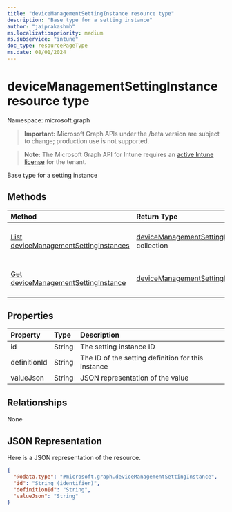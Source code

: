```yaml
---
title: "deviceManagementSettingInstance resource type"
description: "Base type for a setting instance"
author: "jaiprakashmb"
ms.localizationpriority: medium
ms.subservice: "intune"
doc_type: resourcePageType
ms.date: 08/01/2024
---
```


# deviceManagementSettingInstance resource type

Namespace: microsoft.graph

> **Important:** Microsoft Graph APIs under the /beta version are subject to change; production use is not supported.

> **Note:** The Microsoft Graph API for Intune requires an [active Intune license](https://go.microsoft.com/fwlink/?linkid=839381) for the tenant.

Base type for a setting instance

## Methods
|Method|Return Type|Description|
|:---|:---|:---|
|[List deviceManagementSettingInstances](../api/intune-deviceintent-devicemanagementsettinginstance-list.md)|[deviceManagementSettingInstance](../resources/intune-deviceintent-devicemanagementsettinginstance.md) collection|List properties and relationships of the [deviceManagementSettingInstance](../resources/intune-deviceintent-devicemanagementsettinginstance.md) objects.|
|[Get deviceManagementSettingInstance](../api/intune-deviceintent-devicemanagementsettinginstance-get.md)|[deviceManagementSettingInstance](../resources/intune-deviceintent-devicemanagementsettinginstance.md)|Read properties and relationships of the [deviceManagementSettingInstance](../resources/intune-deviceintent-devicemanagementsettinginstance.md) object.|

## Properties
|Property|Type|Description|
|:---|:---|:---|
|id|String|The setting instance ID|
|definitionId|String|The ID of the setting definition for this instance|
|valueJson|String|JSON representation of the value|

## Relationships
None

## JSON Representation
Here is a JSON representation of the resource.
<!-- {
  "blockType": "resource",
  "keyProperty": "id",
  "@odata.type": "microsoft.graph.deviceManagementSettingInstance"
}
-->
``` json
{
  "@odata.type": "#microsoft.graph.deviceManagementSettingInstance",
  "id": "String (identifier)",
  "definitionId": "String",
  "valueJson": "String"
}
```
